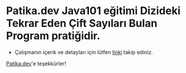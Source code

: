 # Patika.dev Java101 eğitimi Dizideki Tekrar Eden Çift Sayıları Bulan Program pratiğidir.

* Çalışmanın içerik ve detayları için lütfen [linki](https://academy.patika.dev/courses/java101/pratik-duplicate) takip ediniz.

[Patika.dev](https://www.patika.dev/tr)'e teşekkürler!